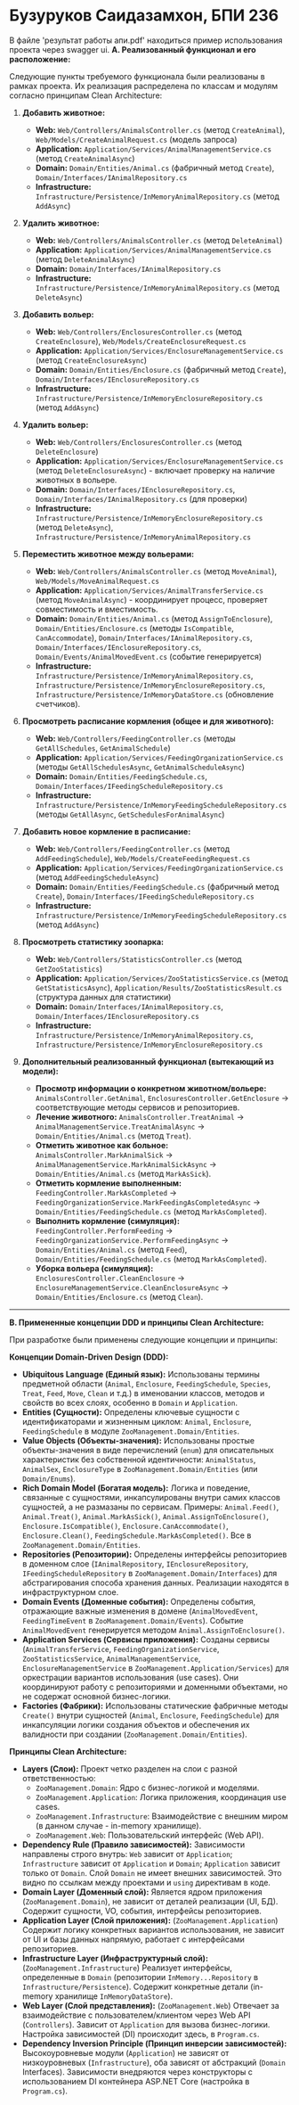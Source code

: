 # Бузуруков Саидазамхон, БПИ 236

В файле 'результат работы апи.pdf' находиться пример использования проекта через swagger ui.
**A. Реализованный функционал и его расположение:**

Следующие пункты требуемого функционала были реализованы в рамках проекта. Их реализация распределена по классам и модулям согласно принципам Clean Architecture:

1.  **Добавить животное:**
    *   **Web:** `Web/Controllers/AnimalsController.cs` (метод `CreateAnimal`), `Web/Models/CreateAnimalRequest.cs` (модель запроса)
    *   **Application:** `Application/Services/AnimalManagementService.cs` (метод `CreateAnimalAsync`)
    *   **Domain:** `Domain/Entities/Animal.cs` (фабричный метод `Create`), `Domain/Interfaces/IAnimalRepository.cs`
    *   **Infrastructure:** `Infrastructure/Persistence/InMemoryAnimalRepository.cs` (метод `AddAsync`)

2.  **Удалить животное:**
    *   **Web:** `Web/Controllers/AnimalsController.cs` (метод `DeleteAnimal`)
    *   **Application:** `Application/Services/AnimalManagementService.cs` (метод `DeleteAnimalAsync`)
    *   **Domain:** `Domain/Interfaces/IAnimalRepository.cs`
    *   **Infrastructure:** `Infrastructure/Persistence/InMemoryAnimalRepository.cs` (метод `DeleteAsync`)

3.  **Добавить вольер:**
    *   **Web:** `Web/Controllers/EnclosuresController.cs` (метод `CreateEnclosure`), `Web/Models/CreateEnclosureRequest.cs`
    *   **Application:** `Application/Services/EnclosureManagementService.cs` (метод `CreateEnclosureAsync`)
    *   **Domain:** `Domain/Entities/Enclosure.cs` (фабричный метод `Create`), `Domain/Interfaces/IEnclosureRepository.cs`
    *   **Infrastructure:** `Infrastructure/Persistence/InMemoryEnclosureRepository.cs` (метод `AddAsync`)

4.  **Удалить вольер:**
    *   **Web:** `Web/Controllers/EnclosuresController.cs` (метод `DeleteEnclosure`)
    *   **Application:** `Application/Services/EnclosureManagementService.cs` (метод `DeleteEnclosureAsync`) - включает проверку на наличие животных в вольере.
    *   **Domain:** `Domain/Interfaces/IEnclosureRepository.cs`, `Domain/Interfaces/IAnimalRepository.cs` (для проверки)
    *   **Infrastructure:** `Infrastructure/Persistence/InMemoryEnclosureRepository.cs` (метод `DeleteAsync`), `Infrastructure/Persistence/InMemoryAnimalRepository.cs`

5.  **Переместить животное между вольерами:**
    *   **Web:** `Web/Controllers/AnimalsController.cs` (метод `MoveAnimal`), `Web/Models/MoveAnimalRequest.cs`
    *   **Application:** `Application/Services/AnimalTransferService.cs` (метод `MoveAnimalAsync`) - координирует процесс, проверяет совместимость и вместимость.
    *   **Domain:** `Domain/Entities/Animal.cs` (метод `AssignToEnclosure`), `Domain/Entities/Enclosure.cs` (методы `IsCompatible`, `CanAccommodate`), `Domain/Interfaces/IAnimalRepository.cs`, `Domain/Interfaces/IEnclosureRepository.cs`, `Domain/Events/AnimalMovedEvent.cs` (событие генерируется)
    *   **Infrastructure:** `Infrastructure/Persistence/InMemoryAnimalRepository.cs`, `Infrastructure/Persistence/InMemoryEnclosureRepository.cs`, `Infrastructure/Persistence/InMemoryDataStore.cs` (обновление счетчиков).

6.  **Просмотреть расписание кормления (общее и для животного):**
    *   **Web:** `Web/Controllers/FeedingController.cs` (методы `GetAllSchedules`, `GetAnimalSchedule`)
    *   **Application:** `Application/Services/FeedingOrganizationService.cs` (методы `GetAllSchedulesAsync`, `GetAnimalScheduleAsync`)
    *   **Domain:** `Domain/Entities/FeedingSchedule.cs`, `Domain/Interfaces/IFeedingScheduleRepository.cs`
    *   **Infrastructure:** `Infrastructure/Persistence/InMemoryFeedingScheduleRepository.cs` (методы `GetAllAsync`, `GetSchedulesForAnimalAsync`)

7.  **Добавить новое кормление в расписание:**
    *   **Web:** `Web/Controllers/FeedingController.cs` (метод `AddFeedingSchedule`), `Web/Models/CreateFeedingRequest.cs`
    *   **Application:** `Application/Services/FeedingOrganizationService.cs` (метод `AddFeedingScheduleAsync`)
    *   **Domain:** `Domain/Entities/FeedingSchedule.cs` (фабричный метод `Create`), `Domain/Interfaces/IFeedingScheduleRepository.cs`
    *   **Infrastructure:** `Infrastructure/Persistence/InMemoryFeedingScheduleRepository.cs` (метод `AddAsync`)

8.  **Просмотреть статистику зоопарка:**
    *   **Web:** `Web/Controllers/StatisticsController.cs` (метод `GetZooStatistics`)
    *   **Application:** `Application/Services/ZooStatisticsService.cs` (метод `GetStatisticsAsync`), `Application/Results/ZooStatisticsResult.cs` (структура данных для статистики)
    *   **Domain:** `Domain/Interfaces/IAnimalRepository.cs`, `Domain/Interfaces/IEnclosureRepository.cs`
    *   **Infrastructure:** `Infrastructure/Persistence/InMemoryAnimalRepository.cs`, `Infrastructure/Persistence/InMemoryEnclosureRepository.cs`

9.  **Дополнительный реализованный функционал (вытекающий из модели):**
    *   **Просмотр информации о конкретном животном/вольере:** `AnimalsController.GetAnimal`, `EnclosuresController.GetEnclosure` -> соответствующие методы сервисов и репозиториев.
    *   **Лечение животного:** `AnimalsController.TreatAnimal` -> `AnimalManagementService.TreatAnimalAsync` -> `Domain/Entities/Animal.cs` (метод `Treat`).
    *   **Отметить животное как больное:** `AnimalsController.MarkAnimalSick` -> `AnimalManagementService.MarkAnimalSickAsync` -> `Domain/Entities/Animal.cs` (метод `MarkAsSick`).
    *   **Отметить кормление выполненным:** `FeedingController.MarkAsCompleted` -> `FeedingOrganizationService.MarkFeedingAsCompletedAsync` -> `Domain/Entities/FeedingSchedule.cs` (метод `MarkAsCompleted`).
    *   **Выполнить кормление (симуляция):** `FeedingController.PerformFeeding` -> `FeedingOrganizationService.PerformFeedingAsync` -> `Domain/Entities/Animal.cs` (метод `Feed`), `Domain/Entities/FeedingSchedule.cs` (метод `MarkAsCompleted`).
    *   **Уборка вольера (симуляция):** `EnclosuresController.CleanEnclosure` -> `EnclosureManagementService.CleanEnclosureAsync` -> `Domain/Entities/Enclosure.cs` (метод `Clean`).

---

**B. Примененные концепции DDD и принципы Clean Architecture:**

При разработке были применены следующие концепции и принципы:

**Концепции Domain-Driven Design (DDD):**

*   **Ubiquitous Language (Единый язык):** Использованы термины предметной области (`Animal`, `Enclosure`, `FeedingSchedule`, `Species`, `Treat`, `Feed`, `Move`, `Clean` и т.д.) в именовании классов, методов и свойств во всех слоях, особенно в `Domain` и `Application`.
*   **Entities (Сущности):** Определены ключевые сущности с идентификаторами и жизненным циклом: `Animal`, `Enclosure`, `FeedingSchedule` в модуле `ZooManagement.Domain/Entities`.
*   **Value Objects (Объекты-значения):** Использованы простые объекты-значения в виде перечислений (`enum`) для описательных характеристик без собственной идентичности: `AnimalStatus`, `AnimalSex`, `EnclosureType` в `ZooManagement.Domain/Entities` (или `Domain/Enums`).
*   **Rich Domain Model (Богатая модель):** Логика и поведение, связанные с сущностями, инкапсулированы внутри самих классов сущностей, а не размазаны по сервисам. Примеры: `Animal.Feed()`, `Animal.Treat()`, `Animal.MarkAsSick()`, `Animal.AssignToEnclosure()`, `Enclosure.IsCompatible()`, `Enclosure.CanAccommodate()`, `Enclosure.Clean()`, `FeedingSchedule.MarkAsCompleted()`. Все в `ZooManagement.Domain/Entities`.
*   **Repositories (Репозитории):** Определены интерфейсы репозиториев в доменном слое (`IAnimalRepository`, `IEnclosureRepository`, `IFeedingScheduleRepository` в `ZooManagement.Domain/Interfaces`) для абстрагирования способа хранения данных. Реализации находятся в инфраструктурном слое.
*   **Domain Events (Доменные события):** Определены события, отражающие важные изменения в домене (`AnimalMovedEvent`, `FeedingTimeEvent` в `ZooManagement.Domain/Events`). Событие `AnimalMovedEvent` генерируется методом `Animal.AssignToEnclosure()`.
*   **Application Services (Сервисы приложения):** Созданы сервисы (`AnimalTransferService`, `FeedingOrganizationService`, `ZooStatisticsService`, `AnimalManagementService`, `EnclosureManagementService` в `ZooManagement.Application/Services`) для оркестрации вариантов использования (use cases). Они координируют работу с репозиториями и доменными объектами, но не содержат основной бизнес-логики.
*   **Factories (Фабрики):** Использованы статические фабричные методы `Create()` внутри сущностей (`Animal`, `Enclosure`, `FeedingSchedule`) для инкапсуляции логики создания объектов и обеспечения их валидности при создании (`ZooManagement.Domain/Entities`).

**Принципы Clean Architecture:**

*   **Layers (Слои):** Проект четко разделен на слои с разной ответственностью:
    *   `ZooManagement.Domain`: Ядро с бизнес-логикой и моделями.
    *   `ZooManagement.Application`: Логика приложения, координация use cases.
    *   `ZooManagement.Infrastructure`: Взаимодействие с внешним миром (в данном случае - in-memory хранилище).
    *   `ZooManagement.Web`: Пользовательский интерфейс (Web API).
*   **Dependency Rule (Правило зависимостей):** Зависимости направлены строго внутрь: `Web` зависит от `Application`; `Infrastructure` зависит от `Application` и `Domain`; `Application` зависит только от `Domain`. Слой `Domain` не имеет внешних зависимостей. Это видно по ссылкам между проектами и `using` директивам в коде.
*   **Domain Layer (Доменный слой):** Является ядром приложения (`ZooManagement.Domain`), не зависит от деталей реализации (UI, БД). Содержит сущности, VO, события, интерфейсы репозиториев.
*   **Application Layer (Слой приложения):** (`ZooManagement.Application`) Содержит логику конкретных вариантов использования, не зависит от UI и базы данных напрямую, работает с интерфейсами репозиториев.
*   **Infrastructure Layer (Инфраструктурный слой):** (`ZooManagement.Infrastructure`) Реализует интерфейсы, определенные в `Domain` (репозитории `InMemory...Repository` в `Infrastructure/Persistence`). Содержит конкретные детали (in-memory хранилище `InMemoryDataStore`).
*   **Web Layer (Слой представления):** (`ZooManagement.Web`) Отвечает за взаимодействие с пользователем/клиентом через Web API (`Controllers`). Зависит от `Application` для вызова бизнес-логики. Настройка зависимостей (DI) происходит здесь, в `Program.cs`.
*   **Dependency Inversion Principle (Принцип инверсии зависимостей):** Высокоуровневые модули (`Application`) не зависят от низкоуровневых (`Infrastructure`), оба зависят от абстракций (`Domain` Interfaces). Зависимости внедряются через конструкторы с использованием DI контейнера ASP.NET Core (настройка в `Program.cs`).

